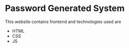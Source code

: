 # Password Generated System
This website contains frontend and technologies used are 
* HTML    
* CSS
* JS
